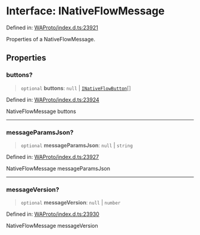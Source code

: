# Interface: INativeFlowMessage

Defined in: [WAProto/index.d.ts:23921](https://github.com/Fokusdotid/Baileys/blob/deec6cc75a88a82eaeedf16b76aa9218b2c772e3/WAProto/index.d.ts#L23921)

Properties of a NativeFlowMessage.

## Properties

### buttons?

> `optional` **buttons**: `null` \| [`INativeFlowButton`](../namespaces/NativeFlowMessage/interfaces/INativeFlowButton.md)[]

Defined in: [WAProto/index.d.ts:23924](https://github.com/Fokusdotid/Baileys/blob/deec6cc75a88a82eaeedf16b76aa9218b2c772e3/WAProto/index.d.ts#L23924)

NativeFlowMessage buttons

***

### messageParamsJson?

> `optional` **messageParamsJson**: `null` \| `string`

Defined in: [WAProto/index.d.ts:23927](https://github.com/Fokusdotid/Baileys/blob/deec6cc75a88a82eaeedf16b76aa9218b2c772e3/WAProto/index.d.ts#L23927)

NativeFlowMessage messageParamsJson

***

### messageVersion?

> `optional` **messageVersion**: `null` \| `number`

Defined in: [WAProto/index.d.ts:23930](https://github.com/Fokusdotid/Baileys/blob/deec6cc75a88a82eaeedf16b76aa9218b2c772e3/WAProto/index.d.ts#L23930)

NativeFlowMessage messageVersion

